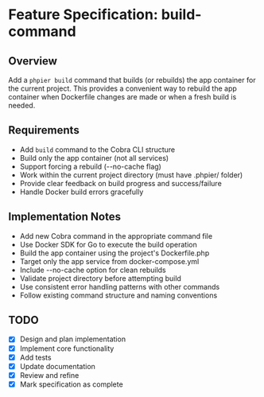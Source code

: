 # Feature Specification: build-command

## Overview
Add a `phpier build` command that builds (or rebuilds) the app container for the current project. This provides a convenient way to rebuild the app container when Dockerfile changes are made or when a fresh build is needed.

## Requirements
- Add `build` command to the Cobra CLI structure
- Build only the app container (not all services)
- Support forcing a rebuild (--no-cache flag)
- Work within the current project directory (must have .phpier/ folder)
- Provide clear feedback on build progress and success/failure
- Handle Docker build errors gracefully

## Implementation Notes
- Add new Cobra command in the appropriate command file
- Use Docker SDK for Go to execute the build operation
- Build the app container using the project's Dockerfile.php
- Target only the app service from docker-compose.yml
- Include --no-cache option for clean rebuilds
- Validate project directory before attempting build
- Use consistent error handling patterns with other commands
- Follow existing command structure and naming conventions

## TODO
- [x] Design and plan implementation
- [x] Implement core functionality
- [x] Add tests
- [x] Update documentation
- [x] Review and refine
- [x] Mark specification as complete